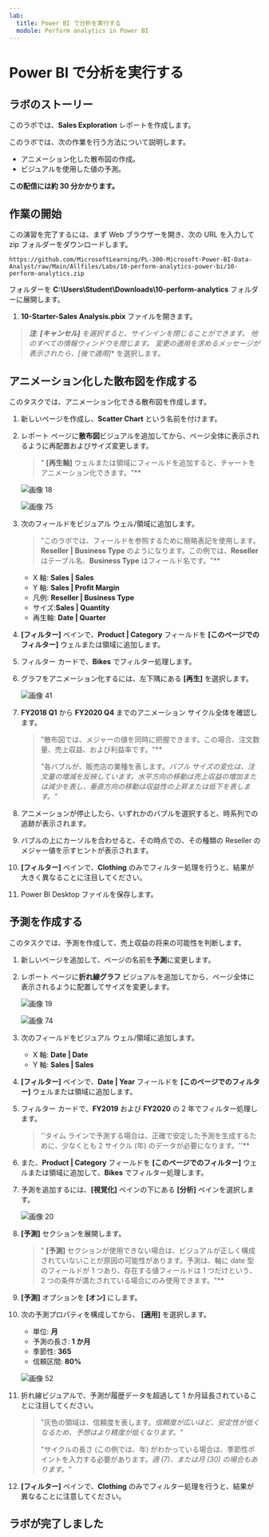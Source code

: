 ```yaml
---
lab:
  title: Power BI で分析を実行する
  module: Perform analytics in Power BI
---
```


# Power BI で分析を実行する

## ラボのストーリー

このラボでは、**Sales Exploration** レポートを作成します。

このラボでは、次の作業を行う方法について説明します。

- アニメーション化した散布図の作成。
- ビジュアルを使用した値の予測。

**この配信には約 30 分かかります。**

## 作業の開始

この演習を完了するには、まず Web ブラウザーを開き、次の URL を入力して zip フォルダーをダウンロードします。

`https://github.com/MicrosoftLearning/PL-300-Microsoft-Power-BI-Data-Analyst/raw/Main/Allfiles/Labs/10-perform-analytics-power-bi/10-perform-analytics.zip`

フォルダーを **C:\Users\Student\Downloads\10-perform-analytics** フォルダーに展開します。

1. **10-Starter-Sales Analysis.pbix** ファイルを開きます。

> ***注**: **[キャンセル]** を選択すると、サインインを閉じることができます。 他のすべての情報ウィンドウを閉じます。 変更の適用を求めるメッセージが表示されたら、**[後で適用]** を選択します。

## アニメーション化した散布図を作成する

このタスクでは、アニメーション化できる散布図を作成します。

1. 新しいページを作成し、**Scatter Chart** という名前を付けます。

1. レポート ページに**散布図**ビジュアルを追加してから、ページ全体に表示されるように再配置およびサイズ変更します。

    > " **[再生軸]** ウェルまたは領域にフィールドを追加すると、チャートをアニメーション化できます。"**

     ![画像 18](Linked_image_Files/10-perform-analytics-power-bi_image15.png)

     ![画像 75](Linked_image_Files/10-perform-analytics-power-bi_image16.png)

1. 次のフィールドをビジュアル ウェル/領域に追加します。

    > "このラボでは、フィールドを参照するために簡略表記を使用します。**Reseller** **\|** **Business Type** のようになります。この例では、**Reseller** はテーブル名、**Business Type** はフィールド名です。"**

     - X 軸: **Sales \| Sales**
     - Y 軸: **Sales \| Profit Margin**
     - 凡例: **Reseller \| Business Type**
     - サイズ:**Sales \| Quantity**
     - 再生軸: **Date \| Quarter**

1. **[フィルター]** ペインで、**Product \| Category** フィールドを **[このページでのフィルター]** ウェルまたは領域に追加します。

1. フィルター カードで、**Bikes** でフィルター処理します。

1. グラフをアニメーション化するには、左下隅にある **[再生]** を選択します。

    ![画像 41](Linked_image_Files/10-perform-analytics-power-bi_image19.png)

1. **FY2018 Q1** から **FY2020 Q4** までのアニメーション サイクル全体を確認します。

    > "散布図では、メジャーの値を同時に把握できます。この場合、注文数量、売上収益、および利益率です。"**
    > 
    > "各バブルが、販売店の業種を表します。*バブル サイズの変化は、注文量の増減を反映しています。水平方向の移動は売上収益の増加または減少を表し、垂直方向の移動は収益性の上昇または低下を表します。"*

1. アニメーションが停止したら、いずれかのバブルを選択すると、時系列での追跡が表示されます。

1. バブルの上にカーソルを合わせると、その時点での、その種類の Reseller のメジャー値を示すヒントが表示されます。

1. **[フィルター]** ペインで、**Clothing** のみでフィルター処理を行うと、結果が大きく異なることに注目してください。

1. Power BI Desktop ファイルを保存します。

## 予測を作成する

このタスクでは、予測を作成して、売上収益の将来の可能性を判断します。

1. 新しいページを追加して、ページの名前を**予測**に変更します。

1. レポート ページに**折れ線グラフ** ビジュアルを追加してから、ページ全体に表示されるように配置してサイズを変更します。

     ![画像 19](Linked_image_Files/10-perform-analytics-power-bi_image21.png)

     ![画像 74](Linked_image_Files/10-perform-analytics-power-bi_image22.png)

1. 次のフィールドをビジュアル ウェル/領域に追加します。

     - X 軸: **Date \| Date**
     - Y 軸: **Sales \| Sales**

1. **[フィルター]** ペインで、**Date \| Year** フィールドを **[このページでのフィルター]** ウェルまたは領域に追加します。

1. フィルター カードで、**FY2019** および **FY2020** の 2 年でフィルター処理します。

    > ''タイム ラインで予測する場合は、正確で安定した予測を生成するために、少なくとも 2 サイクル (年) のデータが必要になります。''**

1. また、**Product \| Category** フィールドを **[このページでのフィルター]** ウェルまたは領域に追加して、**Bikes** でフィルター処理します。

1. 予測を追加するには、**[視覚化]** ペインの下にある **[分析]** ペインを選択します。

     ![画像 20](Linked_image_Files/10-perform-analytics-power-bi_image26.png)

1. **[予測]** セクションを展開します。

    > " **[予測]** セクションが使用できない場合は、ビジュアルが正しく構成されていないことが原因の可能性があります。予測は、軸に date 型のフィールドが 1 つあり、存在する値フィールドは 1 つだけという、2 つの条件が満たされている場合にのみ使用できます。"**

1. **[予測]** オプションを **[オン]** にします。

1. 次の予測プロパティを構成してから、 **[適用]** を選択します。

    - 単位: **月**
    - 予測の長さ: **1 か月**
    - 季節性: **365**
    - 信頼区間: **80%**

    ![画像 52](Linked_image_Files/10-perform-analytics-power-bi_image29.png)

1. 折れ線ビジュアルで、予測が履歴データを超過して 1 か月延長されていることに注目してください。

    > "灰色の領域は、信頼度を表します。*信頼度が広いほど、安定性が低くなるため、予想はより精度が低くなります。"*
    >
    > "サイクルの長さ (この例では、年) がわかっている場合は、季節性ポイントを入力する必要があります。*週 (7)、または月 (30) の場合もあります。"*

1. **[フィルター]** ペインで、**Clothing** のみでフィルター処理を行うと、結果が異なることに注意してください。

## ラボが完了しました
